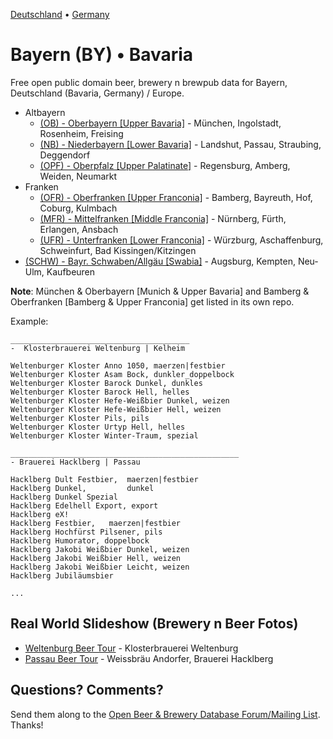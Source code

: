 [Deutschland](https://github.com/openbeer/de-deutschland) • [Germany](https://github.com/openbeer/de-deutschland)

# Bayern (BY) • Bavaria 

Free open public domain beer, brewery n brewpub data for Bayern, Deutschland (Bavaria, Germany) / Europe.

- Altbayern
   - [(OB) - Oberbayern [Upper Bavaria]](https://github.com/openbeer/oberbayern) - München, Ingolstadt, Rosenheim, Freising
   - [(NB) - Niederbayern [Lower Bavaria]](2--niederbayern) - Landshut, Passau, Straubing, Deggendorf
   - [(OPF) - Oberpfalz [Upper Palatinate]](3--oberpfalz) - Regensburg, Amberg, Weiden, Neumarkt
- Franken
   - [(OFR) - Oberfranken [Upper Franconia]](https://github.com/openbeer/oberfranken) -  Bamberg, Bayreuth, Hof, Coburg, Kulmbach
  - [(MFR) - Mittelfranken [Middle Franconia]](5--mittelfranken) - Nürnberg, Fürth, Erlangen, Ansbach
  - [(UFR) - Unterfranken [Lower Franconia]](6--unterfranken) - Würzburg, Aschaffenburg, Schweinfurt, Bad Kissingen/Kitzingen
- [(SCHW) - Bayr. Schwaben/Allgäu [Swabia]](4--schwaben) - Augsburg, Kempten, Neu-Ulm, Kaufbeuren


**Note**:
München & Oberbayern [Munich & Upper Bavaria] and 
Bamberg & Oberfranken [Bamberg & Upper Franconia] get listed in its own repo.


Example:

~~~
________________________________________
-  Klosterbrauerei Weltenburg | Kelheim

Weltenburger Kloster Anno 1050, maerzen|festbier
Weltenburger Kloster Asam Bock, dunkler_doppelbock
Weltenburger Kloster Barock Dunkel, dunkles
Weltenburger Kloster Barock Hell, helles
Weltenburger Kloster Hefe-Weißbier Dunkel, weizen
Weltenburger Kloster Hefe-Weißbier Hell, weizen
Weltenburger Kloster Pils, pils
Weltenburger Kloster Urtyp Hell, helles
Weltenburger Kloster Winter-Traum, spezial

___________________________________________________
- Brauerei Hacklberg | Passau

Hacklberg Dult Festbier,  maerzen|festbier
Hacklberg Dunkel,         dunkel
Hacklberg Dunkel Spezial
Hacklberg Edelhell Export, export
Hacklberg eX!
Hacklberg Festbier,   maerzen|festbier
Hacklberg Hochfürst Pilsener, pils
Hacklberg Humorator, doppelbock
Hacklberg Jakobi Weißbier Dunkel, weizen
Hacklberg Jakobi Weißbier Hell, weizen
Hacklberg Jakobi Weißbier Leicht, weizen
Hacklberg Jubiläumsbier

...
~~~


## Real World Slideshow (Brewery n Beer Fotos)

- [Weltenburg Beer Tour](https://plus.google.com/photos/100841117019192894371/albums/5918689157310682177) - Klosterbrauerei Weltenburg
- [Passau Beer Tour](https://plus.google.com/photos/100841117019192894371/albums/6032660283182625281) - Weissbräu Andorfer, Brauerei Hacklberg


## Questions? Comments?

Send them along to the
[Open Beer & Brewery Database Forum/Mailing List](http://groups.google.com/group/beerdb).
Thanks!
